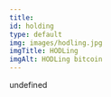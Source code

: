 ```yaml
--- 
title: 
id: holding
type: default
img: images/hodling.jpg
imgTitle: HODLing
imgAlt: HODLing bitcoin 
---
```


undefined

